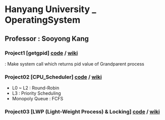 # Hanyang University _ OperatingSystem

## Professor : Sooyong Kang

### Project1  [getgpid] [code](https://github.com/Hyunjoon83/OperatingSystem/tree/main/Project01_getgpid/xv6_public) / [wiki]()
  : Make system call which returns pid value of Grandparent process
### Project02  [CPU_Scheduler] [code](https://github.com/Hyunjoon83/OperatingSystem/tree/main/Project02_CPU_Scheduler/xv6-public) / [wiki]()
  - L0 ~ L2 : Round-Robin
  - L3 : Priority Scheduling
  - Monopoly Queue : FCFS
### Project03 [LWP (Light-Weight Process) & Locking] [code]() / [wiki]()
